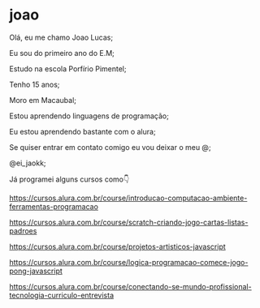 # joao
Olá, eu me chamo Joao Lucas;

Eu sou do primeiro ano do E.M;

Estudo na escola Porfírio Pimentel;

Tenho 15 anos;

Moro em Macaubal;

Estou aprendendo linguagens de programação;

Eu estou aprendendo bastante com o alura;

Se quiser entrar em contato comigo eu vou deixar o meu @;

@ei_jaokk;

Já programei alguns cursos como👇

https://cursos.alura.com.br/course/introducao-computacao-ambiente-ferramentas-programacao

https://cursos.alura.com.br/course/scratch-criando-jogo-cartas-listas-padroes

https://cursos.alura.com.br/course/projetos-artisticos-javascript

https://cursos.alura.com.br/course/logica-programacao-comece-jogo-pong-javascript

https://cursos.alura.com.br/course/conectando-se-mundo-profissional-tecnologia-curriculo-entrevista
